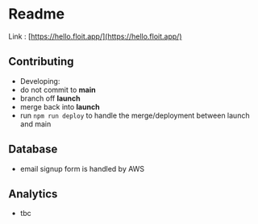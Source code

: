 # Readme

Link : [https://hello.floit.app/](https://hello.floit.app/)

## Contributing

 - Developing:
  - do not commit to **main**
  - branch off **launch**
  - merge back into **launch**
  - run `npm run deploy` to handle the merge/deployment between launch and main

## Database

  - email signup form is handled by AWS

## Analytics

  - tbc
